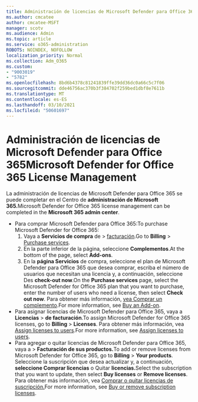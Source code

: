 ```yaml
---
title: Administración de licencias de Microsoft Defender para Office 365
ms.author: cmcatee
author: cmcatee-MSFT
manager: scotv
ms.audience: Admin
ms.topic: article
ms.service: o365-administration
ROBOTS: NOINDEX, NOFOLLOW
localization_priority: Normal
ms.collection: Adm_O365
ms.custom:
- "9003019"
- "5782"
ms.openlocfilehash: 8bd6b4378c81241839ffe39dd36dc0a66c5c7f06
ms.sourcegitcommit: dde46756ac370b3f384702f259bed1dbf8e7611b
ms.translationtype: MT
ms.contentlocale: es-ES
ms.lasthandoff: 03/10/2021
ms.locfileid: "50601697"
---
```

# <a name="microsoft-defender-for-office-365-license-management"></a><span data-ttu-id="6ec8c-102">Administración de licencias de Microsoft Defender para Office 365</span><span class="sxs-lookup"><span data-stu-id="6ec8c-102">Microsoft Defender for Office 365 License Management</span></span>

<span data-ttu-id="6ec8c-103">La administración de licencias de Microsoft Defender para Office 365 se puede completar en el Centro de **administración de Microsoft 365.**</span><span class="sxs-lookup"><span data-stu-id="6ec8c-103">Microsoft Defender for Office 365 license management can be completed in the  **Microsoft 365 admin center**.</span></span>

- <span data-ttu-id="6ec8c-104">Para comprar Microsoft Defender para Office 365:</span><span class="sxs-lookup"><span data-stu-id="6ec8c-104">To purchase Microsoft Defender for Office 365:</span></span>
    1. <span data-ttu-id="6ec8c-105">Vaya a **Servicios de compra** de  >  [facturación](https://go.microsoft.com/fwlink/p/?linkid=868433).</span><span class="sxs-lookup"><span data-stu-id="6ec8c-105">Go to **Billing** > [Purchase services](https://go.microsoft.com/fwlink/p/?linkid=868433).</span></span>
    2. <span data-ttu-id="6ec8c-106">En la parte inferior de la página, seleccione **Complementos**.</span><span class="sxs-lookup"><span data-stu-id="6ec8c-106">At the bottom of the page, select **Add-ons**.</span></span>
    3. <span data-ttu-id="6ec8c-107">En la **página Servicios** de compra, seleccione el plan de Microsoft Defender para Office 365 que desea comprar, escriba el número de usuarios que necesitan una licencia y, a continuación, seleccione Des **check-out now**.</span><span class="sxs-lookup"><span data-stu-id="6ec8c-107">On the **Purchase services** page, select the Microsoft Defender for Office 365 plan that you want to purchase, enter the number of users who need a license, then select **Check out now**.</span></span> <span data-ttu-id="6ec8c-108">Para obtener más información, [vea Comprar un complemento](https://docs.microsoft.com/microsoft-365/commerce/buy-or-edit-an-add-on).</span><span class="sxs-lookup"><span data-stu-id="6ec8c-108">For more information, see [Buy an Add-on](https://docs.microsoft.com/microsoft-365/commerce/buy-or-edit-an-add-on).</span></span>
- <span data-ttu-id="6ec8c-109">Para asignar licencias de Microsoft Defender para Office 365, vaya a **Licencias**  >  **de facturación**.</span><span class="sxs-lookup"><span data-stu-id="6ec8c-109">To assign Microsoft Defender for Office 365 licenses, go to **Billing** > **Licenses**.</span></span> <span data-ttu-id="6ec8c-110">Para obtener más información, vea [Assign licenses to users](https://docs.microsoft.com/microsoft-365/admin/manage/assign-licenses-to-users).</span><span class="sxs-lookup"><span data-stu-id="6ec8c-110">For more information, see [Assign licenses to users](https://docs.microsoft.com/microsoft-365/admin/manage/assign-licenses-to-users).</span></span>
- <span data-ttu-id="6ec8c-111">Para agregar o quitar licencias de Microsoft Defender para Office 365, vaya a  >  **Facturación de sus productos.**</span><span class="sxs-lookup"><span data-stu-id="6ec8c-111">To add or remove licenses from Microsoft Defender for Office 365, go to **Billing** > **Your products**.</span></span> <span data-ttu-id="6ec8c-112">Seleccione la suscripción que desea actualizar y, a continuación, **seleccione Comprar licencias** o Quitar **licencias.**</span><span class="sxs-lookup"><span data-stu-id="6ec8c-112">Select the subscription that you want to update, then select **Buy licenses** or **Remove licenses**.</span></span> <span data-ttu-id="6ec8c-113">Para obtener más información, vea [Comprar o quitar licencias de suscripción.](https://docs.microsoft.com/microsoft-365/commerce/licenses/buy-licenses)</span><span class="sxs-lookup"><span data-stu-id="6ec8c-113">For more information, see [Buy or remove subscription licenses](https://docs.microsoft.com/microsoft-365/commerce/licenses/buy-licenses).</span></span>